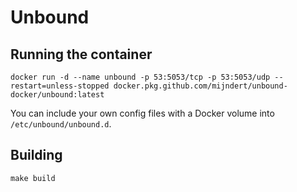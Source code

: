 # Unbound

## Running the container

```
docker run -d --name unbound -p 53:5053/tcp -p 53:5053/udp --restart=unless-stopped docker.pkg.github.com/mijndert/unbound-docker/unbound:latest
```

You can include your own config files with a Docker volume into `/etc/unbound/unbound.d`.

## Building

```
make build
```
